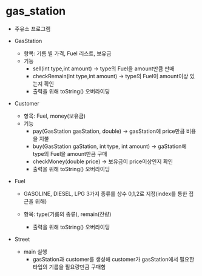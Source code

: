 gas_station
==========

 - 주유소 프로그램
 - GasStation
   - 항목: 기름 별 가격, Fuel 리스트, 보유금
   - 기능
     - sell(int type,int amount) -> type의 Fuel을 amount만큼 판매
     - checkRemain(int type,int amount) -> type의 Fuel이 amount이상 있는지 확인
     - 출력을 위해 toString() 오버라이딩   
 
 - Customer
   - 항목: Fuel, money(보유금)
   - 기능
     - pay(GasStation gasStation, double) -> gasStation에 price만큼 비용을 지불 
     - buy(GasStation gaStation, int type, int amount) -> gaStation에 type의 Fuel을 amount만큼 구매
     - checkMoney(double price) -> 보유금이 price이상인지 확인
     - 출력을 위해 toString() 오버라이딩   
  
 - Fuel
   - GASOLINE, DIESEL, LPG 3가지 종류를 상수 0,1,2로 지정(index를 통한 접근을 위해)
   - 항목: type(기름의 종류), remain(잔량)

     - 출력을 위해 toString() 오버라이딩
 
 - Street
   - main 실행 
     - gasStation과 customer를 생성해 customer가 gasStation에서 필요한 타입의 기름을 필요량만큼 구매함
